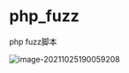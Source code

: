 # php_fuzz
php fuzz脚本

![image-20211025190059208](/Users/414a/data/字典/1.assets/image-20211025190059208.png)
